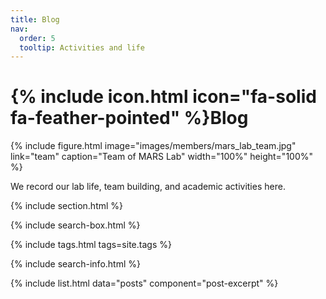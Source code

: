 ```yaml
---
title: Blog
nav:
  order: 5
  tooltip: Activities and life
---
```


# {% include icon.html icon="fa-solid fa-feather-pointed" %}Blog

{% include figure.html 
   image="images/members/mars_lab_team.jpg" 
   link="team"
   caption="Team of MARS Lab" 
   width="100%" 
   height="100%"
%}

We record our lab life, team building, and academic activities here.

{% include section.html %}

{% include search-box.html %}

{% include tags.html tags=site.tags %}

{% include search-info.html %}

{% include list.html data="posts" component="post-excerpt" %}
